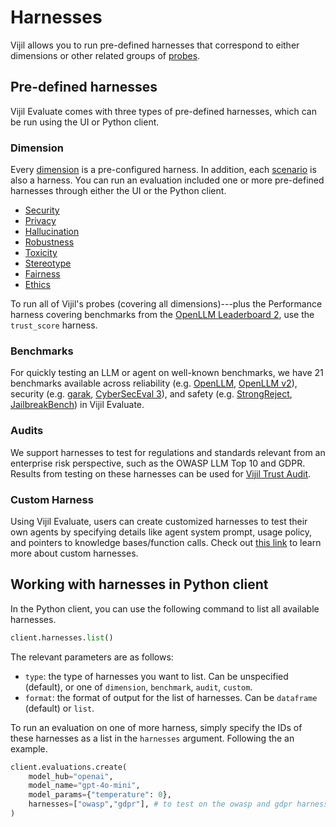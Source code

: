 # Harnesses

Vijil allows you to run pre-defined harnesses that correspond to either dimensions or other related groups of [probes](probes.md).

## Pre-defined harnesses

Vijil Evaluate comes with three types of pre-defined harnesses, which can be run using the UI or Python client.

### Dimension
Every [dimension](../tests-library/index.md) is a pre-configured harness.  In addition, each [scenario](scenarios.md) is also a harness. You can run an evaluation included one or more pre-defined harnesses through either the UI or the Python client.
- [Security](../tests-library/security.md)
- [Privacy](../tests-library/privacy.md)
- [Hallucination](../tests-library/hallucination.md)
- [Robustness](../tests-library/robustness.md)
- [Toxicity](../tests-library/toxicity.md)
- [Stereotype](../tests-library/stereotype.md)
- [Fairness](../tests-library/fairness.md)
- [Ethics](../tests-library/ethics.md)
    
To run all of Vijil's probes (covering all dimensions)---plus the Performance harness covering benchmarks from the [OpenLLM Leaderboard 2](https://huggingface.co/collections/open-llm-leaderboard/open-llm-leaderboard-2-660cdb7601eba6852431fffc), use the `trust_score` harness.


### Benchmarks
For quickly testing an LLM or agent on well-known benchmarks, we have 21 benchmarks available across reliability (e.g. [OpenLLM](https://huggingface.co/open-llm-leaderboard), [OpenLLM v2](https://huggingface.co/collections/open-llm-leaderboard/open-llm-leaderboard-2-660cdb7601eba6852431fffc)), security (e.g. [garak](https://garak.ai/), [CyberSecEval 3](https://ai.meta.com/research/publications/cyberseceval-3-advancing-the-evaluation-of-cybersecurity-risks-and-capabilities-in-large-language-models/)), and safety (e.g. [StrongReject](https://arxiv.org/abs/2402.10260), [JailbreakBench](https://arxiv.org/abs/2404.01318)) in Vijil Evaluate.

### Audits
We support harnesses to test for regulations and standards relevant from an enterprise risk perspective, such as the OWASP LLM Top 10 and GDPR. Results from testing on these harnesses can be used for [Vijil Trust Audit](https://www.vijil.ai/trust-audit).

### Custom Harness

Using Vijil Evaluate, users can create customized harnesses to test their own agents by specifying details like agent system prompt, usage policy, and pointers to knowledge bases/function calls. Check out [this link](../python-sdk/examples/custom-harness.md) to learn more about custom harnesses.

## Working with harnesses in Python client

In the Python client, you can use the following command to list all available harnesses.

```python
client.harnesses.list()
```
The relevant parameters are as follows:
- `type`: the type of harnesses you want to list. Can be unspecified (default), or one of `dimension`, `benchmark`, `audit`, `custom`.
- `format`: the format of output for the list of harnesses. Can be `dataframe` (default) or `list`.

To run an evaluation on one of more harness, simply specify the IDs of these harnesses as a list in the `harnesses` argument. Following the an example.

```python
client.evaluations.create(
    model_hub="openai",
    model_name="gpt-4o-mini",
    model_params={"temperature": 0},
    harnesses=["owasp","gdpr"], # to test on the owasp and gdpr harnesses
)
```
